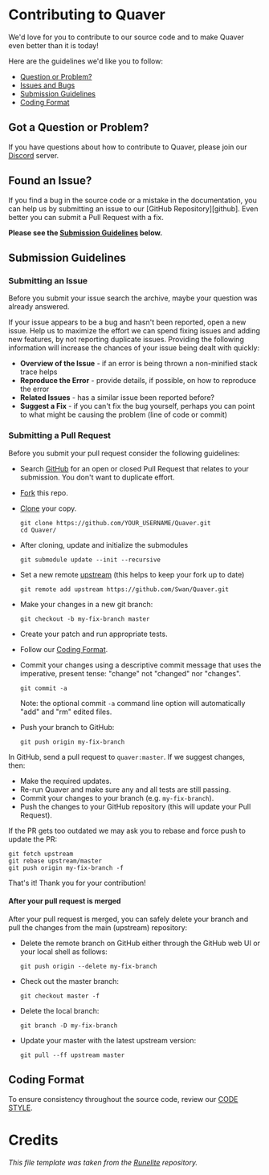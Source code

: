 # Contributing to Quaver

We'd love for you to contribute to our source code and to make Quaver even better than it is
today!

Here are the guidelines we'd like you to follow:

 - [Question or Problem?](#question)
 - [Issues and Bugs](#issue)
 - [Submission Guidelines](#submit)
 - [Coding Format](#format)

## <a name="question"></a> Got a Question or Problem?

If you have questions about how to contribute to Quaver, please join our [Discord](https://discord.gg/nJa8VFr) server.

## <a name="issue"></a> Found an Issue?

If you find a bug in the source code or a mistake in the documentation, you can help us by
submitting an issue to our [GitHub Repository][github]. Even better you can submit a Pull Request
with a fix.

**Please see the [Submission Guidelines](#submit) below.**

## <a name="submit"></a> Submission Guidelines

### Submitting an Issue
Before you submit your issue search the archive, maybe your question was already answered.

If your issue appears to be a bug and hasn't been reported, open a new issue. Help us to maximize
the effort we can spend fixing issues and adding new features, by not reporting duplicate issues.
Providing the following information will increase the chances of your issue being dealt with
quickly:

* **Overview of the Issue** - if an error is being thrown a non-minified stack trace helps
* **Reproduce the Error** - provide details, if possible, on how to reproduce the error
* **Related Issues** - has a similar issue been reported before?
* **Suggest a Fix** - if you can't fix the bug yourself, perhaps you can point to what might be causing the problem (line of code or commit)

### Submitting a Pull Request
Before you submit your pull request consider the following guidelines:

* Search [GitHub](https://github.com/Swan/Quaver/pulls) for an open or closed Pull Request
  that relates to your submission. You don't want to duplicate effort.
* [Fork](https://help.github.com/articles/fork-a-repo/) this repo.
* [Clone](https://help.github.com/articles/cloning-a-repository/) your copy.
    ```shell
    git clone https://github.com/YOUR_USERNAME/Quaver.git
    cd Quaver/
    ```
* After cloning, update and initialize the submodules
    ```shell
    git submodule update --init --recursive
    ```
    
* Set a new remote [upstream](https://help.github.com/articles/configuring-a-remote-for-a-fork/) (this helps to keep your fork up to date)
    
    ```shell
    git remote add upstream https://github.com/Swan/Quaver.git
    ```

* Make your changes in a new git branch:

    ```shell
    git checkout -b my-fix-branch master
    ```

* Create your patch and run appropriate tests.
* Follow our [Coding Format](#format).
* Commit your changes using a descriptive commit message that uses the imperative, present tense: "change" not "changed" nor "changes".

    ```shell
    git commit -a
    ```
  Note: the optional commit `-a` command line option will automatically "add" and "rm" edited files.

* Push your branch to GitHub:

    ```shell
    git push origin my-fix-branch
    ```

In GitHub, send a pull request to `quaver:master`.
If we suggest changes, then:

* Make the required updates.
* Re-run Quaver and make sure any and all tests are still passing.
* Commit your changes to your branch (e.g. `my-fix-branch`).
* Push the changes to your GitHub repository (this will update your Pull Request).

If the PR gets too outdated we may ask you to rebase and force push to update the PR:

```shell
git fetch upstream
git rebase upstream/master
git push origin my-fix-branch -f
```

That's it! Thank you for your contribution!

#### After your pull request is merged

After your pull request is merged, you can safely delete your branch and pull the changes
from the main (upstream) repository:

* Delete the remote branch on GitHub either through the GitHub web UI or your local shell as follows:

    ```shell
    git push origin --delete my-fix-branch
    ```

* Check out the master branch:

    ```shell
    git checkout master -f
    ```

* Delete the local branch:

    ```shell
    git branch -D my-fix-branch
    ```

* Update your master with the latest upstream version:

    ```shell
    git pull --ff upstream master
    ```

## <a name="format"></a> Coding Format

To ensure consistency throughout the source code, review our [CODE STYLE](https://github.com/Swan/Quaver/blob/master/CODESTYLE.md).


[gi
thub]: https://github.com/Swan/Quaver

# Credits
*This file template was taken from the [Runelite](https://github.com/runelite/runelite) repository.*
